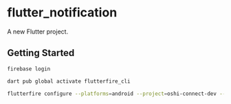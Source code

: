 # flutter_notification

A new Flutter project.

## Getting Started

```bash
firebase login
```

```bash
dart pub global activate flutterfire_cli
```

```bash
flutterfire configure --platforms=android --project=oshi-connect-dev --android-package-name=com.caravan_inc.oshiconnect_app
```
